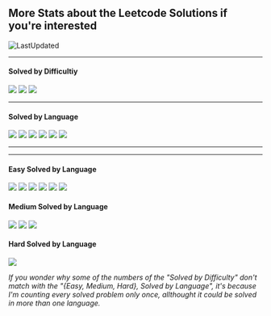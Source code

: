 ## More Stats about the Leetcode Solutions if you're interested

![LastUpdated](https://img.shields.io/badge/LatestAddition-26.11.2024-purple?style=flat)

---

<h4>Solved by Difficultiy</h4>

![](https://img.shields.io/badge/Easy-36-default?style=flat)
![](https://img.shields.io/badge/Medium-13-yellow?style=flat)
![](https://img.shields.io/badge/Hard-1-red?style=flat)

---

<h4>Solved by Language</h4>

![](https://img.shields.io/badge/Java-35-%23ED8B00.svg?style=flat&logo=openjdk&logoColor=%23ED8B00)
![](https://img.shields.io/badge/Python-10-3670A0.svg?style=flat&logo=python&logoColor=ffdd54)
![](https://img.shields.io/badge/PostgreSQL-5-violet?style=flat&logo=postgresql&logoColor=violet)
![](https://img.shields.io/badge/C-4-%2300599C.svg?style=flat&logo=c)
![](https://img.shields.io/badge/Scala-1-red?style=flat&logo=scala&logoColor=red)
![](https://img.shields.io/badge/C++-1-lightblue?style=flat&logo=cplusplus&logoColor=lightblue)

---
---
<h4>Easy Solved by Language</h4>

![](https://img.shields.io/badge/Java-26-%23ED8B00.svg?style=flat&logo=openjdk&logoColor=%23ED8B00)
![](https://img.shields.io/badge/Python-5-3670A0.svg?style=flat&logo=python&logoColor=ffdd54)
![](https://img.shields.io/badge/PostgreSQL-4-violet?style=flat&logo=postgresql&logoColor=violet)
![](https://img.shields.io/badge/C-4-%2300599C.svg?style=flat&logo=c)
![](https://img.shields.io/badge/Scala-1-red?style=flat&logo=scala&logoColor=red)
![](https://img.shields.io/badge/C++-1-lightblue?style=flat&logo=cplusplus&logoColor=lightblue)

<h4>Medium Solved by Language</h4>

![](https://img.shields.io/badge/Java-9-%23ED8B00.svg?style=flat&logo=openjdk&logoColor=%23ED8B00)
![](https://img.shields.io/badge/Python-4-3670A0.svg?style=flat&logo=python&logoColor=ffdd54)
![](https://img.shields.io/badge/PostgreSQL-1-violet?style=flat&logo=postgresql&logoColor=violet)

<h4>Hard Solved by Language</h4>

![](https://img.shields.io/badge/Python-1-3670A0.svg?style=flat&logo=python&logoColor=ffdd54)

<i>If you wonder why some of the numbers of the "Solved by Difficulty" don't match with the "{Easy, Medium, Hard}, Solved by Language", it's because I'm counting every solved problem only once, allthought it could be solved in more than one language.</i>
